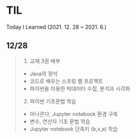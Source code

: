 # TIL
Today I Learned (2021. 12. 28 ~ 2021. 6.)
## 12/28
> 1. 교재 3권 배부
> - Java의 정석
> - 코드로 배우는 스프링 웹 프로젝트
> - 파이썬을 이용한 빅데이터 수집, 분석과 시각화
> 2. 파이썬 기초문법 학습
> - 아나콘다, Jupyter notebook 환경 구축
> - 변수, 연산자 기초 문법 학습
> - Jupyter notebook 단축키 (b,x,a) 학습 
